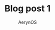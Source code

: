 ---
title: "Blog post 1"
description: "todo"
author: "AerynOS"
authorImage: null
authorImageAlt: null
pubDate: 2024-02-06
cardImage: null
cardImageAlt: null
readTime: 2
tags: ["linux" ]
contents: [
  "blah"
]
---
